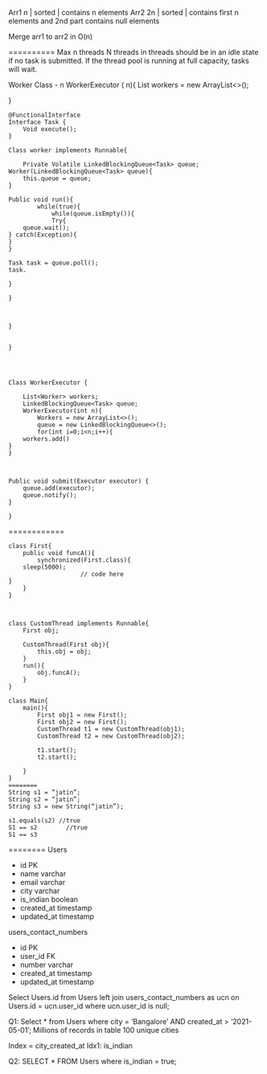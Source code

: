 Arr1   n   |   sorted   |   contains n elements
Arr2   2n |  sorted    | contains first n elements and 2nd part contains null elements

Merge arr1 to arr2 in O(n)


==========
Max n threads
N threads in threads should be in an idle state if no task is submitted.
If the thread pool is running at full capacity, tasks will wait.


Worker Class - n
WorkerExecutor ( n){
List<Worker> workers = new ArrayList<>(); 

}

```
@FunctionalInterface
Interface Task {
	Void execute();
}

Class worker implements Runnable{
	
	Private Volatile LinkedBlockingQueue<Task> queue;
Worker(LinkedBlockingQueue<Task> queue){
	this.queue = queue;
}

Public void run(){
		while(true){
			while(queue.isEmpty()){
			Try{
	queue.wait();	
} catch(Exception){
}		
}

Task task = queue.poll();
task.

}
	
}



}
	

}




Class WorkerExecutor {

	List<Worker> workers;
	LinkedBlockingQueue<Task> queue;
	WorkerExecutor(int n){
		Workers = new ArrayList<>();
		queue = new LinkedBlockingQueue<>();
		for(int i=0;i<n;i++){
	workers.add()
}
}



Public void submit(Executor executor) {
	queue.add(executor);
	queue.notify();
}

}

```
============









```
class First{				
	public void funcA(){			
		synchronized(First.class){
	sleep(5000);		
		            // code here	
}	
	}						
}				
				
				
				
class CustomThread implements Runnable{				
	First obj;			
				
	CustomThread(First obj){			
		this.obj = obj;		
	}			
	run(){			
		obj.funcA();		
	}			
}				
				
class Main{				
	main(){			
		First obj1 = new First();		
		First obj2 = new First();		
		CustomThread t1 = new CustomThread(obj1);		
		CustomThread t2 = new CustomThread(obj2);		
				
		t1.start();		
		t2.start();		
				
	}			
}				
========
String s1 = “jatin”;
String s2 = “jatin”;
String s3 = new String(“jatin”);

s1.equals(s2) //true
S1 == s2        //true
S1 == s3
```
========
Users
- id    PK 
- name varchar
- email varchar
- city varchar
- is_indian boolean
- created_at timestamp
- updated_at timestamp


users_contact_numbers
- id    PK 
- user_id FK
- number varchar
- created_at timestamp
- updated_at timestamp

Select Users.id from Users left join users_contact_numbers as ucn on Users.id = ucn.user_id where ucn.user_id is null;

Q1: Select * from Users where city = ‘Bangalore’ AND created_at > ‘2021-05-01’;
Millions of records in table
100 unique cities

Index = city_created_at
Idx1: is_indian

Q2: SELECT * FROM Users where is_indian = true;
